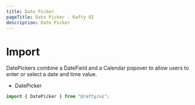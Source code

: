 ```yaml
---
title: Date Picker
pageTitle: Date Picker - Rafty UI
description: Date Picker
---
```


# Import

DatePickers combine a DateField and a Calendar popover to allow users to enter or select a date and time value.

- DatePicker

```jsx
import { DatePicker } from "@rafty/ui";
```

